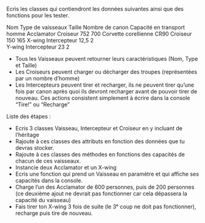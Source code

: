Ecris les classes qui contiendront les données suivantes ainsi que des fonctions pour les tester.

Nom	Type de vaisseaux	Taille	Nombre de canon	Capacité en transport homme
Acclamator	Croiseur	752	 	700
Corvette corellienne CR90	Croiseur	150	 	165
X-wing	Intercepteur	12,5	2	 
Y-wing	Intercepteur	23	2	 


* Tous les Vaisseaux peuvent retourner leurs caractéristiques (Nom, Type et Taille)
* Les Croiseurs peuvent charger ou décharger des troupes (représentées par un nombre d’homme)
* Les Intercepteurs peuvent tirer et recharger, ils ne peuvent tirer qu’une fois par canon après quoi ils devront recharger avant de pouvoir tirer de nouveau. Ces actions consistent simplement à écrire dans la console “Tire!” ou “Recharge”

Liste des étapes :

* Ecris 3 classes Vaisseau, Intercepteur et Croiseur en y incluant de l’héritage
* Rajoute à ces classes des attributs en fonction des données que tu devras stocker.
* Rajoute à ces classes des méthodes en fonctions des capacités de chacun de ces vaisseaux.
* Instancie deux Acclamator et un X-wing
* Ecris une fonction qui prend un Vaisseau en paramètre et qui affiche ses capacités dans la console.
* Charge l’un des Acclamator de 600 personnes, puis de 200 personnes (ce deuxième ajout ne devrait pas fonctionner car cela dépassera la capacité du vaisseau)
* Fais tirer ton X-wing 3 fois de suite (le 3ᵉ coup ne doit pas fonctionner), recharge puis tire de nouveau.
